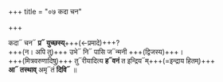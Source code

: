 +++
title = "०७ कदा चन"

+++

कदा᳓ चन᳓ **प्र᳓ युच्छस्य्**+++(←प्रमादे)+++?  
+++(न। अपि तु)+++ उभे᳓ नि᳓ पासि ज᳓न्मनी +++(द्विजस्य)+++।  
+++(मित्रवरुणादिषु)+++ तु᳓रीयादित्य **ह᳓वनं** त इन्द्रिय᳓म्+++(=इन्द्राय हितम्)+++  
**आ᳓ तस्थाव्** अमृ᳓तं **दिवि᳓** ॥
